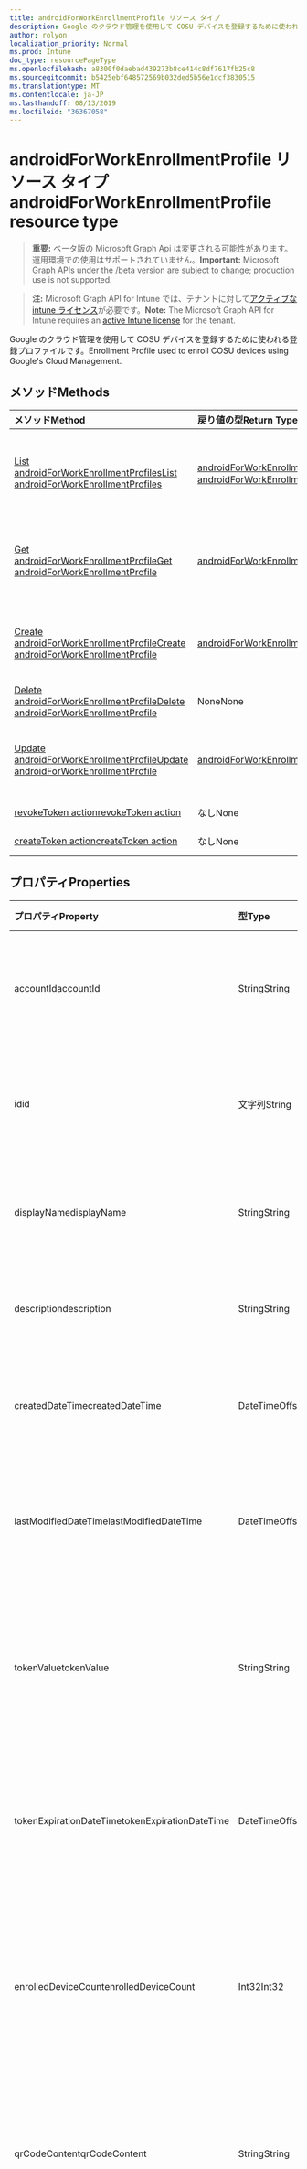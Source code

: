 ```yaml
---
title: androidForWorkEnrollmentProfile リソース タイプ
description: Google のクラウド管理を使用して COSU デバイスを登録するために使われる登録プロファイルです。
author: rolyon
localization_priority: Normal
ms.prod: Intune
doc_type: resourcePageType
ms.openlocfilehash: a8300f0daebad439273b8ce414c8df7617fb25c8
ms.sourcegitcommit: b5425ebf648572569b032ded5b56e1dcf3830515
ms.translationtype: MT
ms.contentlocale: ja-JP
ms.lasthandoff: 08/13/2019
ms.locfileid: "36367058"
---
```

# <a name="androidforworkenrollmentprofile-resource-type"></a><span data-ttu-id="68f1d-103">androidForWorkEnrollmentProfile リソース タイプ</span><span class="sxs-lookup"><span data-stu-id="68f1d-103">androidForWorkEnrollmentProfile resource type</span></span>

> <span data-ttu-id="68f1d-104">**重要:** ベータ版の Microsoft Graph Api は変更される可能性があります。運用環境での使用はサポートされていません。</span><span class="sxs-lookup"><span data-stu-id="68f1d-104">**Important:** Microsoft Graph APIs under the /beta version are subject to change; production use is not supported.</span></span>

> <span data-ttu-id="68f1d-105">**注:** Microsoft Graph API for Intune では、テナントに対して[アクティブな intune ライセンス](https://go.microsoft.com/fwlink/?linkid=839381)が必要です。</span><span class="sxs-lookup"><span data-stu-id="68f1d-105">**Note:** The Microsoft Graph API for Intune requires an [active Intune license](https://go.microsoft.com/fwlink/?linkid=839381) for the tenant.</span></span>

<span data-ttu-id="68f1d-106">Google のクラウド管理を使用して COSU デバイスを登録するために使われる登録プロファイルです。</span><span class="sxs-lookup"><span data-stu-id="68f1d-106">Enrollment Profile used to enroll COSU devices using Google's Cloud Management.</span></span>

## <a name="methods"></a><span data-ttu-id="68f1d-107">メソッド</span><span class="sxs-lookup"><span data-stu-id="68f1d-107">Methods</span></span>
|<span data-ttu-id="68f1d-108">メソッド</span><span class="sxs-lookup"><span data-stu-id="68f1d-108">Method</span></span>|<span data-ttu-id="68f1d-109">戻り値の型</span><span class="sxs-lookup"><span data-stu-id="68f1d-109">Return Type</span></span>|<span data-ttu-id="68f1d-110">説明</span><span class="sxs-lookup"><span data-stu-id="68f1d-110">Description</span></span>|
|:---|:---|:---|
|[<span data-ttu-id="68f1d-111">List androidForWorkEnrollmentProfiles</span><span class="sxs-lookup"><span data-stu-id="68f1d-111">List androidForWorkEnrollmentProfiles</span></span>](../api/intune-androidforwork-androidforworkenrollmentprofile-list.md)|<span data-ttu-id="68f1d-112">[androidForWorkEnrollmentProfile](../resources/intune-androidforwork-androidforworkenrollmentprofile.md) コレクション</span><span class="sxs-lookup"><span data-stu-id="68f1d-112">[androidForWorkEnrollmentProfile](../resources/intune-androidforwork-androidforworkenrollmentprofile.md) collection</span></span>|<span data-ttu-id="68f1d-113">[androidForWorkEnrollmentProfile](../resources/intune-androidforwork-androidforworkenrollmentprofile.md) オブジェクトのプロパティとリレーションシップをリストします。</span><span class="sxs-lookup"><span data-stu-id="68f1d-113">List properties and relationships of the [androidForWorkEnrollmentProfile](../resources/intune-androidforwork-androidforworkenrollmentprofile.md) objects.</span></span>|
|[<span data-ttu-id="68f1d-114">Get androidForWorkEnrollmentProfile</span><span class="sxs-lookup"><span data-stu-id="68f1d-114">Get androidForWorkEnrollmentProfile</span></span>](../api/intune-androidforwork-androidforworkenrollmentprofile-get.md)|[<span data-ttu-id="68f1d-115">androidForWorkEnrollmentProfile</span><span class="sxs-lookup"><span data-stu-id="68f1d-115">androidForWorkEnrollmentProfile</span></span>](../resources/intune-androidforwork-androidforworkenrollmentprofile.md)|<span data-ttu-id="68f1d-116">[androidForWorkEnrollmentProfile](../resources/intune-androidforwork-androidforworkenrollmentprofile.md) オブジェクトのプロパティとリレーションシップを読み取ります。</span><span class="sxs-lookup"><span data-stu-id="68f1d-116">Read properties and relationships of the [androidForWorkEnrollmentProfile](../resources/intune-androidforwork-androidforworkenrollmentprofile.md) object.</span></span>|
|[<span data-ttu-id="68f1d-117">Create androidForWorkEnrollmentProfile</span><span class="sxs-lookup"><span data-stu-id="68f1d-117">Create androidForWorkEnrollmentProfile</span></span>](../api/intune-androidforwork-androidforworkenrollmentprofile-create.md)|[<span data-ttu-id="68f1d-118">androidForWorkEnrollmentProfile</span><span class="sxs-lookup"><span data-stu-id="68f1d-118">androidForWorkEnrollmentProfile</span></span>](../resources/intune-androidforwork-androidforworkenrollmentprofile.md)|<span data-ttu-id="68f1d-119">新しい [androidForWorkEnrollmentProfile](../resources/intune-androidforwork-androidforworkenrollmentprofile.md) オブジェクトを作成します。</span><span class="sxs-lookup"><span data-stu-id="68f1d-119">Create a new [androidForWorkEnrollmentProfile](../resources/intune-androidforwork-androidforworkenrollmentprofile.md) object.</span></span>|
|[<span data-ttu-id="68f1d-120">Delete androidForWorkEnrollmentProfile</span><span class="sxs-lookup"><span data-stu-id="68f1d-120">Delete androidForWorkEnrollmentProfile</span></span>](../api/intune-androidforwork-androidforworkenrollmentprofile-delete.md)|<span data-ttu-id="68f1d-121">None</span><span class="sxs-lookup"><span data-stu-id="68f1d-121">None</span></span>|<span data-ttu-id="68f1d-122">[androidForWorkEnrollmentProfile](../resources/intune-androidforwork-androidforworkenrollmentprofile.md) を削除します。</span><span class="sxs-lookup"><span data-stu-id="68f1d-122">Deletes a [androidForWorkEnrollmentProfile](../resources/intune-androidforwork-androidforworkenrollmentprofile.md).</span></span>|
|[<span data-ttu-id="68f1d-123">Update androidForWorkEnrollmentProfile</span><span class="sxs-lookup"><span data-stu-id="68f1d-123">Update androidForWorkEnrollmentProfile</span></span>](../api/intune-androidforwork-androidforworkenrollmentprofile-update.md)|[<span data-ttu-id="68f1d-124">androidForWorkEnrollmentProfile</span><span class="sxs-lookup"><span data-stu-id="68f1d-124">androidForWorkEnrollmentProfile</span></span>](../resources/intune-androidforwork-androidforworkenrollmentprofile.md)|<span data-ttu-id="68f1d-125">[androidForWorkEnrollmentProfile](../resources/intune-androidforwork-androidforworkenrollmentprofile.md) オブジェクトのプロパティを更新します。</span><span class="sxs-lookup"><span data-stu-id="68f1d-125">Update the properties of a [androidForWorkEnrollmentProfile](../resources/intune-androidforwork-androidforworkenrollmentprofile.md) object.</span></span>|
|[<span data-ttu-id="68f1d-126">revokeToken action</span><span class="sxs-lookup"><span data-stu-id="68f1d-126">revokeToken action</span></span>](../api/intune-androidforwork-androidforworkenrollmentprofile-revoketoken.md)|<span data-ttu-id="68f1d-127">なし</span><span class="sxs-lookup"><span data-stu-id="68f1d-127">None</span></span>|<span data-ttu-id="68f1d-128">まだ文書化されていません</span><span class="sxs-lookup"><span data-stu-id="68f1d-128">Not yet documented</span></span>|
|[<span data-ttu-id="68f1d-129">createToken action</span><span class="sxs-lookup"><span data-stu-id="68f1d-129">createToken action</span></span>](../api/intune-androidforwork-androidforworkenrollmentprofile-createtoken.md)|<span data-ttu-id="68f1d-130">なし</span><span class="sxs-lookup"><span data-stu-id="68f1d-130">None</span></span>|<span data-ttu-id="68f1d-131">まだ文書化されていません</span><span class="sxs-lookup"><span data-stu-id="68f1d-131">Not yet documented</span></span>|

## <a name="properties"></a><span data-ttu-id="68f1d-132">プロパティ</span><span class="sxs-lookup"><span data-stu-id="68f1d-132">Properties</span></span>
|<span data-ttu-id="68f1d-133">プロパティ</span><span class="sxs-lookup"><span data-stu-id="68f1d-133">Property</span></span>|<span data-ttu-id="68f1d-134">型</span><span class="sxs-lookup"><span data-stu-id="68f1d-134">Type</span></span>|<span data-ttu-id="68f1d-135">説明</span><span class="sxs-lookup"><span data-stu-id="68f1d-135">Description</span></span>|
|:---|:---|:---|
|<span data-ttu-id="68f1d-136">accountId</span><span class="sxs-lookup"><span data-stu-id="68f1d-136">accountId</span></span>|<span data-ttu-id="68f1d-137">String</span><span class="sxs-lookup"><span data-stu-id="68f1d-137">String</span></span>|<span data-ttu-id="68f1d-138">登録プロファイルが属するテナント GUID。</span><span class="sxs-lookup"><span data-stu-id="68f1d-138">Tenant GUID the enrollment profile belongs to.</span></span>|
|<span data-ttu-id="68f1d-139">id</span><span class="sxs-lookup"><span data-stu-id="68f1d-139">id</span></span>|<span data-ttu-id="68f1d-140">文字列</span><span class="sxs-lookup"><span data-stu-id="68f1d-140">String</span></span>|<span data-ttu-id="68f1d-141">登録プロファイルの一意の GUID。</span><span class="sxs-lookup"><span data-stu-id="68f1d-141">Unique GUID for the enrollment profile.</span></span>|
|<span data-ttu-id="68f1d-142">displayName</span><span class="sxs-lookup"><span data-stu-id="68f1d-142">displayName</span></span>|<span data-ttu-id="68f1d-143">String</span><span class="sxs-lookup"><span data-stu-id="68f1d-143">String</span></span>|<span data-ttu-id="68f1d-144">登録プロファイルの表示名。</span><span class="sxs-lookup"><span data-stu-id="68f1d-144">Display name for the enrollment profile.</span></span>|
|<span data-ttu-id="68f1d-145">description</span><span class="sxs-lookup"><span data-stu-id="68f1d-145">description</span></span>|<span data-ttu-id="68f1d-146">String</span><span class="sxs-lookup"><span data-stu-id="68f1d-146">String</span></span>|<span data-ttu-id="68f1d-147">登録プロファイルの説明。</span><span class="sxs-lookup"><span data-stu-id="68f1d-147">Description for the enrollment profile.</span></span>|
|<span data-ttu-id="68f1d-148">createdDateTime</span><span class="sxs-lookup"><span data-stu-id="68f1d-148">createdDateTime</span></span>|<span data-ttu-id="68f1d-149">DateTimeOffset</span><span class="sxs-lookup"><span data-stu-id="68f1d-149">DateTimeOffset</span></span>|<span data-ttu-id="68f1d-150">登録プロファイルが作成された日時。</span><span class="sxs-lookup"><span data-stu-id="68f1d-150">Date time the enrollment profile was created.</span></span>|
|<span data-ttu-id="68f1d-151">lastModifiedDateTime</span><span class="sxs-lookup"><span data-stu-id="68f1d-151">lastModifiedDateTime</span></span>|<span data-ttu-id="68f1d-152">DateTimeOffset</span><span class="sxs-lookup"><span data-stu-id="68f1d-152">DateTimeOffset</span></span>|<span data-ttu-id="68f1d-153">登録プロファイルが最後に変更された日時。</span><span class="sxs-lookup"><span data-stu-id="68f1d-153">Date time the enrollment profile was last modified.</span></span>|
|<span data-ttu-id="68f1d-154">tokenValue</span><span class="sxs-lookup"><span data-stu-id="68f1d-154">tokenValue</span></span>|<span data-ttu-id="68f1d-155">String</span><span class="sxs-lookup"><span data-stu-id="68f1d-155">String</span></span>|<span data-ttu-id="68f1d-156">この登録プロファイル用に最後に作成されたトークンの値。</span><span class="sxs-lookup"><span data-stu-id="68f1d-156">Value of the most recently created token for this enrollment profile.</span></span>|
|<span data-ttu-id="68f1d-157">tokenExpirationDateTime</span><span class="sxs-lookup"><span data-stu-id="68f1d-157">tokenExpirationDateTime</span></span>|<span data-ttu-id="68f1d-158">DateTimeOffset</span><span class="sxs-lookup"><span data-stu-id="68f1d-158">DateTimeOffset</span></span>|<span data-ttu-id="68f1d-159">最後に作成されたトークンの有効期限が切れる日時。</span><span class="sxs-lookup"><span data-stu-id="68f1d-159">Date time the most recently created token will expire.</span></span>|
|<span data-ttu-id="68f1d-160">enrolledDeviceCount</span><span class="sxs-lookup"><span data-stu-id="68f1d-160">enrolledDeviceCount</span></span>|<span data-ttu-id="68f1d-161">Int32</span><span class="sxs-lookup"><span data-stu-id="68f1d-161">Int32</span></span>|<span data-ttu-id="68f1d-162">この登録プロファイルを使用して登録した Android デバイスの合計数。</span><span class="sxs-lookup"><span data-stu-id="68f1d-162">Total number of Android devices that have enrolled using this enrollment profile.</span></span>|
|<span data-ttu-id="68f1d-163">qrCodeContent</span><span class="sxs-lookup"><span data-stu-id="68f1d-163">qrCodeContent</span></span>|<span data-ttu-id="68f1d-164">String</span><span class="sxs-lookup"><span data-stu-id="68f1d-164">String</span></span>|<span data-ttu-id="68f1d-165">トークン用の QR コードを生成するために使用された文字列。</span><span class="sxs-lookup"><span data-stu-id="68f1d-165">String used to generate a QR code for the token.</span></span>|
|<span data-ttu-id="68f1d-166">qrCodeImage</span><span class="sxs-lookup"><span data-stu-id="68f1d-166">qrCodeImage</span></span>|[<span data-ttu-id="68f1d-167">mimeContent</span><span class="sxs-lookup"><span data-stu-id="68f1d-167">mimeContent</span></span>](../resources/intune-shared-mimecontent.md)|<span data-ttu-id="68f1d-168">トークンの QR コードを生成するために使用する文字列。</span><span class="sxs-lookup"><span data-stu-id="68f1d-168">String used to generate a QR code for the token.</span></span>|

## <a name="relationships"></a><span data-ttu-id="68f1d-169">リレーションシップ</span><span class="sxs-lookup"><span data-stu-id="68f1d-169">Relationships</span></span>
<span data-ttu-id="68f1d-170">なし</span><span class="sxs-lookup"><span data-stu-id="68f1d-170">None</span></span>

## <a name="json-representation"></a><span data-ttu-id="68f1d-171">JSON 表記</span><span class="sxs-lookup"><span data-stu-id="68f1d-171">JSON Representation</span></span>
<span data-ttu-id="68f1d-172">以下は、リソースの JSON 表記です。</span><span class="sxs-lookup"><span data-stu-id="68f1d-172">Here is a JSON representation of the resource.</span></span>
<!-- {
  "blockType": "resource",
  "keyProperty": "id",
  "@odata.type": "microsoft.graph.androidForWorkEnrollmentProfile"
}
-->
``` json
{
  "@odata.type": "#microsoft.graph.androidForWorkEnrollmentProfile",
  "accountId": "String",
  "id": "String (identifier)",
  "displayName": "String",
  "description": "String",
  "createdDateTime": "String (timestamp)",
  "lastModifiedDateTime": "String (timestamp)",
  "tokenValue": "String",
  "tokenExpirationDateTime": "String (timestamp)",
  "enrolledDeviceCount": 1024,
  "qrCodeContent": "String",
  "qrCodeImage": {
    "@odata.type": "microsoft.graph.mimeContent",
    "type": "String",
    "value": "binary"
  }
}
```



